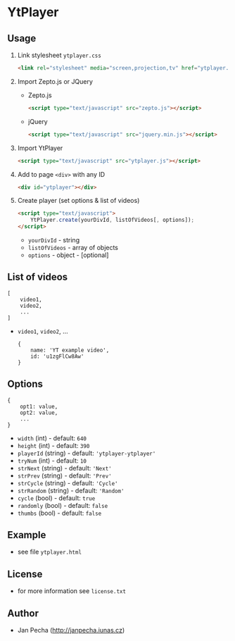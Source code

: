 YtPlayer
========

Usage
-----

1. Link stylesheet ```ytplayer.css```

	``` html
	<link rel="stylesheet" media="screen,projection,tv" href="ytplayer.css" type="text/css">
	```
2. Import Zepto.js or JQuery
	- Zepto.js
	
		``` html
		<script type="text/javascript" src="zepto.js"></script>
		```
	- jQuery
	
		``` html
		<script type="text/javascript" src="jquery.min.js"></script>
		```

3. Import YtPlayer

	``` html
	<script type="text/javascript" src="ytplayer.js"></script>
	```
4. Add to page ```<div>``` with any ID

	``` html
	<div id="ytplayer"></div>
	```
5. Create player (set options & list of videos)

	``` html
	<script type="text/javascript">
		YtPlayer.create(yourDivId, listOfVideos[, options]);
	</script>
	```
	- ```yourDivId``` - string
	- ```listOfVideos``` - array of objects
	- ```options``` - object - [optional]


List of videos
--------------
```
[
	video1,
	video2,
	...
]
```

- ```video1```, ```video2```, ...

	```
	{
		name: 'YT example video',
		id: 'u1zgFlCw8Aw'
	}
	```


Options
-------
```
{
	opt1: value,
	opt2: value,
	...
}
```

- ```width``` (int) - default: ```640```
- ```height``` (int) - default: ```390```
- ```playerId``` (string) - default: ```'ytplayer-ytplayer'```
- ```tryNum``` (int) - default: ```10```
- ```strNext``` (string) - default: ```'Next'```
- ```strPrev``` (string) - default: ```'Prev'```
- ```strCycle``` (string) - default: ```'Cycle'```
- ```strRandom``` (string) - default: ```'Random'```
- ```cycle``` (bool) - default: ```true```
- ```randomly``` (bool) - default: ```false```
- ```thumbs``` (bool) - default: ```false```


Example
-------

- see file ```ytplayer.html```


License
-------

- for more information see ```license.txt```


Author
------

- Jan Pecha (http://janpecha.iunas.cz)

